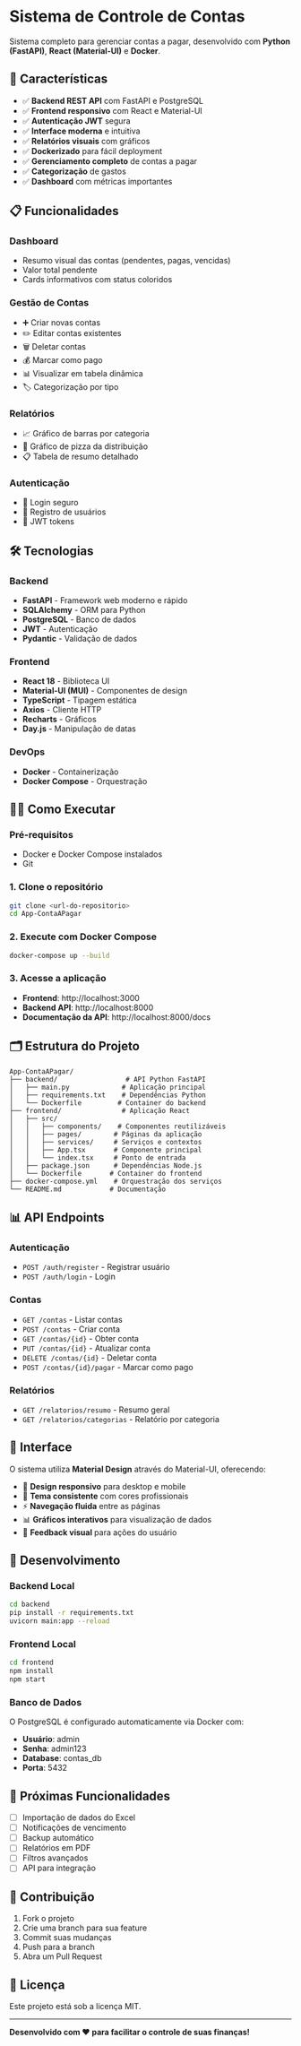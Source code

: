 # Sistema de Controle de Contas

Sistema completo para gerenciar contas a pagar, desenvolvido com **Python (FastAPI)**, **React (Material-UI)** e **Docker**.

## 🚀 Características

- ✅ **Backend REST API** com FastAPI e PostgreSQL
- ✅ **Frontend responsivo** com React e Material-UI
- ✅ **Autenticação JWT** segura
- ✅ **Interface moderna** e intuitiva
- ✅ **Relatórios visuais** com gráficos
- ✅ **Dockerizado** para fácil deployment
- ✅ **Gerenciamento completo** de contas a pagar
- ✅ **Categorização** de gastos
- ✅ **Dashboard** com métricas importantes

## 📋 Funcionalidades

### Dashboard
- Resumo visual das contas (pendentes, pagas, vencidas)
- Valor total pendente
- Cards informativos com status coloridos

### Gestão de Contas
- ➕ Criar novas contas
- ✏️ Editar contas existentes
- 🗑️ Deletar contas
- 💰 Marcar como pago
- 📊 Visualizar em tabela dinâmica
- 🏷️ Categorização por tipo

### Relatórios
- 📈 Gráfico de barras por categoria
- 🥧 Gráfico de pizza da distribuição
- 📋 Tabela de resumo detalhado

### Autenticação
- 🔐 Login seguro
- 👤 Registro de usuários
- 🔑 JWT tokens

## 🛠️ Tecnologias

### Backend
- **FastAPI** - Framework web moderno e rápido
- **SQLAlchemy** - ORM para Python
- **PostgreSQL** - Banco de dados
- **JWT** - Autenticação
- **Pydantic** - Validação de dados

### Frontend
- **React 18** - Biblioteca UI
- **Material-UI (MUI)** - Componentes de design
- **TypeScript** - Tipagem estática
- **Axios** - Cliente HTTP
- **Recharts** - Gráficos
- **Day.js** - Manipulação de datas

### DevOps
- **Docker** - Containerização
- **Docker Compose** - Orquestração

## 🏃‍♂️ Como Executar

### Pré-requisitos
- Docker e Docker Compose instalados
- Git

### 1. Clone o repositório
```bash
git clone <url-do-repositorio>
cd App-ContaAPagar
```

### 2. Execute com Docker Compose
```bash
docker-compose up --build
```

### 3. Acesse a aplicação
- **Frontend**: http://localhost:3000
- **Backend API**: http://localhost:8000
- **Documentação da API**: http://localhost:8000/docs

## 🗂️ Estrutura do Projeto

```
App-ContaAPagar/
├── backend/                 # API Python FastAPI
│   ├── main.py             # Aplicação principal
│   ├── requirements.txt    # Dependências Python
│   └── Dockerfile         # Container do backend
├── frontend/               # Aplicação React
│   ├── src/
│   │   ├── components/    # Componentes reutilizáveis
│   │   ├── pages/        # Páginas da aplicação
│   │   ├── services/     # Serviços e contextos
│   │   ├── App.tsx       # Componente principal
│   │   └── index.tsx     # Ponto de entrada
│   ├── package.json      # Dependências Node.js
│   └── Dockerfile       # Container do frontend
├── docker-compose.yml    # Orquestração dos serviços
└── README.md            # Documentação
```

## 📊 API Endpoints

### Autenticação
- `POST /auth/register` - Registrar usuário
- `POST /auth/login` - Login

### Contas
- `GET /contas` - Listar contas
- `POST /contas` - Criar conta
- `GET /contas/{id}` - Obter conta
- `PUT /contas/{id}` - Atualizar conta
- `DELETE /contas/{id}` - Deletar conta
- `POST /contas/{id}/pagar` - Marcar como pago

### Relatórios
- `GET /relatorios/resumo` - Resumo geral
- `GET /relatorios/categorias` - Relatório por categoria

## 🎨 Interface

O sistema utiliza **Material Design** através do Material-UI, oferecendo:

- 📱 **Design responsivo** para desktop e mobile
- 🎨 **Tema consistente** com cores profissionais
- ⚡ **Navegação fluida** entre as páginas
- 📊 **Gráficos interativos** para visualização de dados
- 🔔 **Feedback visual** para ações do usuário

## 🔧 Desenvolvimento

### Backend Local
```bash
cd backend
pip install -r requirements.txt
uvicorn main:app --reload
```

### Frontend Local
```bash
cd frontend
npm install
npm start
```

### Banco de Dados
O PostgreSQL é configurado automaticamente via Docker com:
- **Usuário**: admin
- **Senha**: admin123
- **Database**: contas_db
- **Porta**: 5432

## 📝 Próximas Funcionalidades

- [ ] Importação de dados do Excel
- [ ] Notificações de vencimento
- [ ] Backup automático
- [ ] Relatórios em PDF
- [ ] Filtros avançados
- [ ] API para integração

## 🤝 Contribuição

1. Fork o projeto
2. Crie uma branch para sua feature
3. Commit suas mudanças
4. Push para a branch
5. Abra um Pull Request

## 📄 Licença

Este projeto está sob a licença MIT.

---

**Desenvolvido com ❤️ para facilitar o controle de suas finanças!**